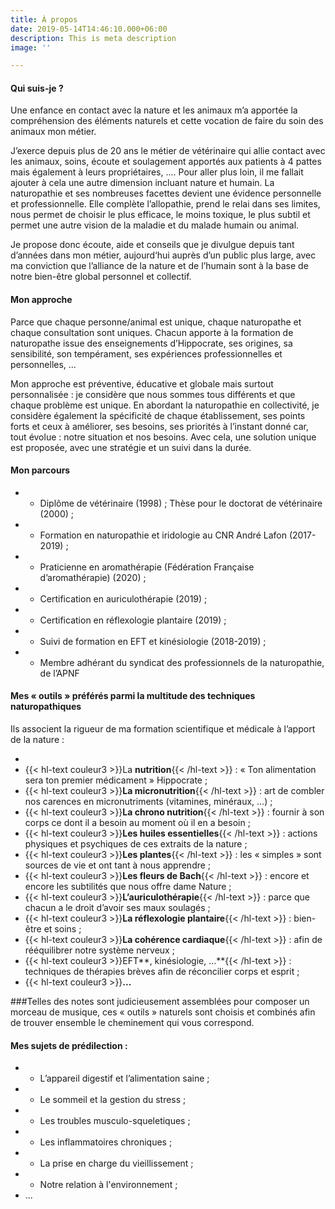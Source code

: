 ```yaml
---
title: À propos
date: 2019-05-14T14:46:10.000+06:00
description: This is meta description
image: ''

---
```

#### Qui suis-je ?

Une enfance en contact avec la nature et les animaux m’a apportée la compréhension des éléments naturels et cette vocation de faire du soin des animaux mon métier.

J’exerce depuis plus de 20 ans le métier de vétérinaire qui allie contact avec les animaux, soins, écoute et soulagement apportés aux patients à 4 pattes mais également à leurs propriétaires, .... Pour aller plus loin, il me fallait ajouter à cela une autre dimension incluant nature et humain. La naturopathie et ses nombreuses facettes devient une évidence personnelle et professionnelle. Elle complète l’allopathie, prend le relai dans ses limites, nous permet de choisir le plus efficace, le moins toxique, le plus subtil et permet une autre vision de la maladie et du malade humain ou animal.

Je propose donc écoute, aide et conseils que je divulgue depuis tant d’années dans mon métier, aujourd‘hui auprès d’un public plus large, avec ma conviction que l’alliance de la nature et de l’humain sont à la base de notre bien-être global personnel et collectif.

#### Mon approche

Parce que chaque personne/animal est unique, chaque naturopathe et chaque consultation sont uniques. Chacun apporte à la formation de naturopathe issue des enseignements d’Hippocrate, ses origines, sa sensibilité, son tempérament, ses expériences professionnelles et personnelles, ...

Mon approche est préventive, éducative et globale mais surtout personnalisée : je considère que nous sommes tous différents et que chaque problème est unique. En abordant la naturopathie en collectivité, je considère également la spécificité de chaque établissement, ses points forts et ceux à améliorer, ses besoins, ses priorités à l’instant donné car, tout évolue : notre situation et nos besoins. Avec cela, une solution unique est proposée, avec une stratégie et un suivi dans la durée.

#### Mon parcours

* 
  * Diplôme de vétérinaire (1998) ; Thèse pour le doctorat de vétérinaire (2000) ;
* 
  * Formation en naturopathie et iridologie au CNR André Lafon (2017-2019) ;
* 
  * Praticienne en aromathérapie (Fédération Française d’aromathérapie) (2020) ;
* 
  * Certification en auriculothérapie (2019) ;
* 
  * Certification en réflexologie plantaire (2019) ;
* 
  * Suivi de formation en EFT et kinésiologie (2018-2019) ;
* 
  * Membre adhérant du syndicat des professionnels de la naturopathie, de l’APNF

#### Mes « outils » préférés parmi la multitude des techniques naturopathiques

Ils associent la rigueur de ma formation scientifique et médicale à l’apport de la nature :

* 
* {{< hl-text couleur3 >}}La **nutrition**{{< /hl-text >}} : « Ton alimentation sera ton premier médicament » Hippocrate ;
* {{< hl-text couleur3 >}}**La micronutrition**{{< /hl-text >}} : art de combler nos carences en micronutriments (vitamines, minéraux, …) ;
* {{< hl-text couleur3 >}}**La chrono nutrition**{{< /hl-text >}} : fournir à son corps ce dont il a besoin au moment où il en a besoin ;
* {{< hl-text couleur3 >}}**Les huiles essentielles**{{< /hl-text >}} : actions physiques et psychiques de ces extraits de la nature ;
* {{< hl-text couleur3 >}}**Les plantes**{{< /hl-text >}} : les « simples » sont sources de vie et ont tant à nous apprendre ;
* {{< hl-text couleur3 >}}**Les fleurs de Bach**{{< /hl-text >}} : encore et encore les subtilités que nous offre dame Nature ;
* {{< hl-text couleur3 >}}**L’auriculothérapie**{{< /hl-text >}} : parce que chacun a le droit d’avoir ses maux soulagés ;
* {{< hl-text couleur3 >}}**La réflexologie plantaire**{{< /hl-text >}} : bien-être et soins ;
* {{< hl-text couleur3 >}}**La cohérence cardiaque**{{< /hl-text >}} : afin de rééquilibrer notre système nerveux ;
*  {{< hl-text couleur3 >}}EFT**, kinésiologie, ...**{{< /hl-text >}} : techniques de thérapies brèves afin de réconcilier corps et esprit ;
* {{< hl-text couleur3 >}}**...**

\###Telles des notes sont judicieusement assemblées pour composer un morceau de musique, ces « outils » naturels sont choisis et combinés afin de trouver ensemble le cheminement qui vous correspond.

#### Mes sujets de prédilection :

* 
  * L’appareil digestif et l’alimentation saine ;
* 
  * Le sommeil et la gestion du stress ;
* 
  * Les troubles musculo-squeletiques ;
* 
  * Les inflammatoires chroniques ;
* 
  * La prise en charge du vieillissement ;
* 
  * Notre relation à l'environnement ;
* ...